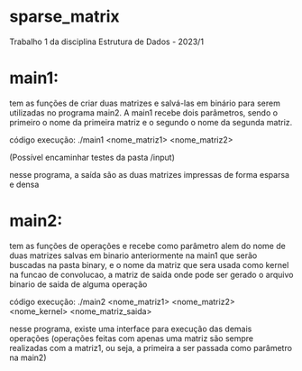 # sparse_matrix
Trabalho 1 da disciplina Estrutura de Dados - 2023/1

# main1:

tem as funções de criar duas matrizes e salvá-las em binário para serem utilizadas no programa main2. A main1 recebe dois parâmetros, sendo o primeiro o nome da primeira matriz e o segundo o nome da segunda matriz.

código execução:
./main1 <nome_matriz1> <nome_matriz2>

(Possível encaminhar testes da pasta /input)

nesse programa, a saída são as duas matrizes impressas de forma esparsa e densa


# main2:

tem as funções de operações e recebe como parâmetro alem do nome de duas matrizes salvas em binario anteriormente na main1 que serão buscadas na pasta binary, e o nome da matriz que sera usada como kernel na funcao de convolucao, a matriz de saida onde pode ser gerado o arquivo binario de saida de alguma operação

código execução:
./main2 <nome_matriz1> <nome_matriz2> <nome_kernel> <nome_matriz_saida>

nesse programa, existe uma interface para execução das demais operações (operações feitas com apenas uma matriz são sempre realizadas com a matriz1, ou seja, a primeira a ser passada como parâmetro na main2)
